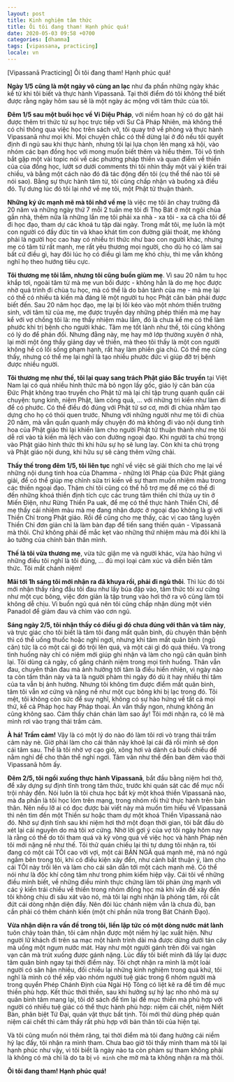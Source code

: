 ```yaml
---
layout: post
title: Kinh nghiệm tâm thức
title: Ôi tôi đang tham! Hạnh phúc quá!
date: 2020-05-03 09:58 +0700
categories: [dhamma]
tags: [vipassana, practicing]
locale: vn
---
```

[Vipassanā Practicing] Ôi tôi đang tham! Hạnh phúc quá!

**Ngày 1/5 cũng là một ngày vô cùng an lạc** như đa phần những ngày khác kể từ khi tôi biết và thực hành Vipassanā. Tại thời điểm đó tôi không thể biết được rằng ngày hôm sau sẽ là một ngày ác mộng với tâm thức của tôi.

**Đêm 1/5 sau một buổi học về Vi Diệu Pháp**, với niềm hoan hỷ có do gặt hái được thêm tri thức từ sự học trực tiếp với Sư Cả Pháp Nhiên, mà không thể có chỉ thông qua việc học trên sách vở, tôi quay trở về phòng và thực hành Vipassanā như mọi khi. Mọi chuyện chắc có thể dừng lại ở đó nếu tôi quyết định đi ngủ sau khi thực hành, nhưng tôi lại lựa chọn lên mạng xã hội, vào nhóm các bạn đồng học với mong muốn biết thêm và hiểu thêm. Tôi vô tình bắt gặp một vài topic nói về các phương pháp thiền và quan điểm về thiền của của đồng học, lướt sơ dưới comments thì tôi nhìn thấy một vài ý kiến trái chiều, và bằng một cách nào đó đã tác động đến tôi (cụ thể thế nào tôi sẽ nói sao). Bằng sự thực hành tâm từ, tôi cũng chấp nhận và buông xả điều đó. Tự dưng lúc đó tôi lại nhớ về mẹ tôi, một Phật tử thuận thành.

**Những ký ức mạnh mẽ mà tôi nhớ về mẹ** là việc mẹ tôi ăn chay trường đã 20 năm và những ngày thứ 7 mỗi 2 tuần mẹ tôi đi Thọ Bát ở một ngôi chùa gần nhà, thêm nữa là những lần mẹ tôi phải xa nhà - xa tôi - xa cả cha tôi để đi học đạo, tham dự các khoá tu tập dài ngày. Trong mắt tôi, mẹ luôn là một con người có đầy đức tin và khao khát tìm con đường giải thoát, mẹ không phải là người học cao hay có nhiều tri thức như bao con người khác, nhưng mẹ có tâm từ rất mạnh, mẹ rất yêu thương mọi người, cho dù họ có làm sai bất cứ điều gì, hay đôi lúc họ có điều gì làm mẹ khó chịu, thì mẹ vẫn không nghĩ họ theo hướng tiêu cực.

**Tôi thương mẹ tôi lắm, nhưng tôi cũng buồn giùm mẹ**. Vì sau 20 năm tu học khắp tơi, ngoài tâm từ mà mẹ vun bồi được - không hẳn là do mẹ học được nhờ quá trình đi chùa tu học, mà có thể là do bản tánh của mẹ - mà mẹ lại có thể có nhiều tà kiến mà đáng lẽ một người tu học Phật căn bản phải được biết đến. Sau 20 năm học đạo, mẹ lại bị lôi kéo vào một nhóm thiền trường sinh, với tâm từ của mẹ, mẹ được truyền dạy những phép thiền mà mẹ hay kể với vợ chồng tôi là: mẹ thấy nhiệm màu lắm, đó là chưa kể mẹ có thể làm phước khi trị bệnh cho người khác. Tâm mẹ tốt lành như thế, tôi cũng không có lý do để phản đối. Nhưng đằng này, mẹ hay mở lớp thường xuyên ở nhà, lại mời một ông thầy giảng dạy về thiền, mà theo tôi thấy là một con người không hề có lối sống phạm hạnh, rất hay làm phiền gia chủ. Có thể mẹ cũng thấy, nhưng có thể mẹ lại nghĩ là tạo nhiều phước đức vì giúp đỡ trị bệnh được nhiều người.

**Tôi thương mẹ như thế, tôi lại quay sang trách Phật giáo Bắc truyền** tại Việt Nam lại có quá nhiều hình thức mà bỏ ngọn lấy gốc, giáo lý căn bản của Đức Phật không trao truyền cho Phật tử mà lại chỉ tập trung quanh quẩn cái chuyện: tụng kinh, niệm Phật, làm công quả, ... với những tri kiến như làm đi để có phước. Có thể điều đó đúng với Phật tử sơ cơ, mới đi chùa nhằm tạo dựng cho họ có thói quen trước. Nhưng với những người như mẹ tôi đi chùa 20 năm, mà vẫn quẩn quanh mấy chuyện đó mà không đi vào nội dung tinh hoa của Phật giáo thì lại khiến làm cho người Phật tử thuận thành như mẹ tôi dễ rơi vào tà kiến mà lệch vào con đường ngoại đạo. Khi người ta chú trọng vào Phật giáo hình thức thì khi hữu sự họ sẽ lung lay. Còn khi ta chú trọng và Phật giáo nội dung, khi hữu sự sẽ càng thêm vững chải.

**Thấy thế trong đêm 1/5, tôi liên tục** nghĩ về việc sẽ giải thích cho mẹ lại về những nội dung tinh hoa của Dhamma - những lời Pháp của Đức Phật giảng giải, để có thể giúp mẹ chỉnh sửa tri kiến về sự tham muốn nhiệm màu trong các thiền ngoại đạo. Thậm chí tôi cũng có thể hỗ trợ mẹ để mẹ có thể đi đến những khoá thiền định tích cực các trung tâm thiền chỉ thừa uy tín ở Miến Điện, như Rừng Thiền Pa uak, để mẹ có thể thực hành Thiền Chỉ, để mẹ thấy cái nhiệm màu mà mẹ đang nhận được ở ngoại đạo không là gì với Thiền Chỉ trong Phật giáo. Rồi để cũng cho mẹ thấy, các vị cao tăng luyện Thiền Chỉ đơn giản chỉ là làm bàn đạp để tiến sang thiền quán - Vipassanā mà thôi. Chứ không phải để mắc kẹt vào những thứ nhiệm màu mà đôi khi là ảo tưởng của chính bản thân mình.

**Thế là tôi vừa thương mẹ**, vừa tức giận mẹ và người khác, vừa hào hứng vì những điều tôi nghĩ là tôi đúng, ... đủ mọi loại cảm xúc và diễn biến tâm thức. Tôi mất chánh niệm!

**Mãi tới 1h sáng tôi mới nhận ra đã khuya rồi, phải đi ngủ thôi**. Thì lúc đó tôi mới nhận thấy rằng đầu tôi đau như lấy búa đập vào, tâm thức tôi xư cứng như một cục bông, việc đơn giản là tập trung vào hơi thở ra vô cũng làm tôi không dễ chịu. Vì buồn ngủ quá nên tôi cũng chấp nhận dùng một viên Panadol để giảm đau và chìm vào cơn ngủ.

**Sáng ngày 2/5, tôi nhận thấy có điều gì đó chưa đúng với thân và tâm này**, và trực giác cho tôi biết là tâm tôi đang mất quân bình, dù chuyện thân bệnh thì có thể uống thuốc hoặc nghỉ ngơi, nhưng khi tâm mất quân bình (ngũ căn) tức là có một cái gì đó trội lên quá, và một cái gì đó quá thiếu. Và trong tình huống này chỉ có niệm mới giúp ghi nhận và làm cho ngũ căn quân bình lại. Tôi dùng cả ngày, cố gắng chánh niệm trong mọi tình huống. Thân vẫn đau, chuyên thân đau mà ảnh hưởng tới tâm là điều hiển nhiên, vì ngày nào ta còn tấm thân này và ta là người phàm thì ngày đó dù ít hay nhiều thì tâm của ta vẫn bị ảnh hưởng. Nhưng tôi không tìm được điểm mất quân bình, tâm tôi vẫn xơ cứng và nặng nề như một cục bông khi bị lạc trong đó. Tôi mệt, tôi không còn sức để suy nghĩ, không có sự hào hứng về tất cả mọi thứ, kể cả Pháp học hay Pháp thoại. Ăn vẫn thấy ngon, nhưng không ăn cũng không sao. Cảm thấy chán chán làm sao ấy! Tôi mới nhận ra, có lẽ mà mình rơi vào trạng thái trầm cảm.

**À há! Trầm cảm!** Vậy là có một lý do nào đó làm tôi rơi vò trạng thái trầm cảm này nè. Giờ phải làm cho cái thân này khoẻ lại cái đã rồi mình sẽ dọn cái tâm sau. Thế là tôi nhờ vợ cạo gió, xông hơi và dành cả buồi chiều để nằm nghỉ để cho thân thể nghỉ ngơi. Tâm vãn như thế đến ban đêm vào thời Vipassanā hôm ấy.

**Đêm 2/5, tôi ngồi xuống thực hành Vipassanā**, bắt đầu bằng niệm hơi thở, để xây dựng sự định tĩnh trong tâm thức, trước khi quán sát các để mục nổi trội nhảy đến. Nói luôn là tôi chưa học bất kỳ một khoá thiền Vipassanā nào, mà đa phần là tôi học lóm trên mạng, trong nhóm rồi thử thực hành trên bản thân. Nên nếu lỡ ai có đọc được bài viết này mà muốn tìm hiểu về Vipassanā thì nên tìm đến một Thiền sư hoặc tham dự một khoá Thiền Vipassanā nào đó. Nhờ sự định tĩnh sau khi niệm hơi thở một đoạn thời gian, tôi bắt đầu dò xét lại cái nguyên do mà tôi xơ cứng. Nhờ lời gợi ý của vợ tôi ngày hôm nay là rằng có thể do tôi tham quá và kỳ vòng quá về việc học và hành Pháp nên tôi mới nặng nề như thế. Tôi thử quán chiếu lại thì tự dưng tôi nhận ra, tôi đang có một cái TÔI cao vời vợi, một cái BẢN NGÃ quá mạnh mẽ, mà nó ngủ ngầm bên trong tôi, khi có điều kiện xảy đến, như cảnh bất thuận ý, làm cho cái TÔI này trồi lên và làm cho cái sân dẫn tới một cách mạnh mẽ. Có thể nói như là độc khí công tâm như trong phim kiếm hiệp vậy. Cái tôi về những điều mình biết, về những điều mình thực chứng làm tôi phản ứng mạnh với các ý kiến trái chiều về thiền trong nhóm đồng học mà khi vấn đề xảy đến tôi không chịu đi sâu xát vào nó, mà tôi lại nghi nhận là phóng tâm, rồi cắt đứt cái dòng nhận diện đấy. Nên đôi lúc chánh niệm vẫn là chưa đủ, bạn cần phải có thêm chánh kiến (một chi phần nữa trong Bát Chánh Đạo).

**Vừa nhận diện ra vấn đề trong tôi, liền lập tức có một dòng nước mát lành** tuôn chảy toàn thân, tôi cảm nhận được một niềm hỷ lạc xuất hiện. Như người lữ khách đi trên sa mạc một hành trình dài mà được dừng dưới tán cây mà uống một ngụm nước mát. Hay như một người gánh trên đôi vai ngàn vạn cân mà trút xuống được gánh nặng. Lúc đấy tôi biết mình đã lấy lại được tâm quân bình ngay tại thời điểm này. Tôi chợt nhận ra mình là một loài người có sân hận nhiều, đối chiếu lại những kinh nghiệm trong quá khứ, tôi nghĩ là mình có thể xếp vào nhóm người tuệ giác trong 6 nhóm người mà trong quyển Phép Chánh Định của Ngài Hộ Tông có liệt kê ra để tìm đề mục thiền phù hợp. Kết thúc thời thiền, sau khi hưởng sự hỷ lạc nho nhỏ mà sự quân bình tâm mang lại, tôi dở sách để tìm lại đề mục thiền mà phù hợp với người có nhiều tuệ giác có thể thực hành phù hợp: niệm cái chết, niệm Niết Bàn, phân biệt Tứ Đại, quán vật thực bất tịnh. Tôi mới thử dùng phép quán niệm cái chết thì cảm thấy rất phù hợp với bản thân tôi của hiện tại.

Và tôi cũng muốn nói thêm răng, tại thời điểm mà tôi đang hưởng cái niềm hỷ lạc đấy, tôi nhận ra mình tham. Chưa bao giờ tôi thấy mình tham mà tôi lại hạnh phúc như vậy, vì tôi biết là ngày nào ta còn phàm sự tham không phải là không có mà chỉ là do ta bị `vô minh` che mờ mà ta không nhận ra mà thôi.

**Ôi tôi đang tham! Hạnh phúc quá!**
